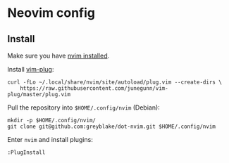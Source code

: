 # Neovim config

## Install

Make sure you have [nvim installed](https://github.com/neovim/neovim/wiki/Installing-Neovim).


Install [vim-plug](https://github.com/junegunn/vim-plug#unix-1):

    curl -fLo ~/.local/share/nvim/site/autoload/plug.vim --create-dirs \
        https://raw.githubusercontent.com/junegunn/vim-plug/master/plug.vim

Pull the repository into `$HOME/.config/nvim` (Debian):

    mkdir -p $HOME/.config/nvim/
    git clone git@github.com:greyblake/dot-nvim.git $HOME/.config/nvim

Enter `nvim` and install plugins:

    :PlugInstall
